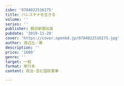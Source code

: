 ```yaml
---
isbn: '9784022516275'
title: パレスチナを生きる
volume: ''
series: ''
publisher: 朝日新聞出版
pubdate: '2019-11-20'
cover: 'https://cover.openbd.jp/9784022516275.jpg'
author: 渡辺丘／著
description: ''
price: '1600'
genre: ''
target: 一般
format: 単行本
content: 政治-含む国防軍事

---
```

